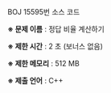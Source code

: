 BOJ 15595번 소스 코드

<b>※ 문제 이름</b> : 정답 비율 계산하기

<b>※ 제한 시간</b> : 2 초 (보너스 없음)

<b>※ 제한 메모리</b> : 512 MB

<b>※ 제출 언어</b> : C++
